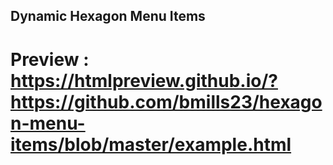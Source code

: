## Dynamic Hexagon Menu Items

# Preview : https://htmlpreview.github.io/?https://github.com/bmills23/hexagon-menu-items/blob/master/example.html
